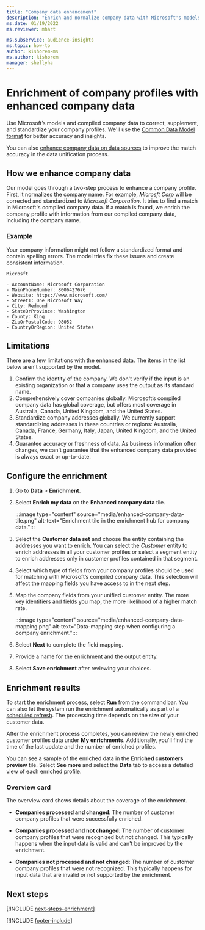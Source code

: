 ```yaml
---
title: "Company data enhancement"
description: "Enrich and normalize company data with Microsoft's models."
ms.date: 01/19/2022
ms.reviewer: mhart

ms.subservice: audience-insights
ms.topic: how-to
author: kishorem-ms
ms.author: kishorem
manager: shellyha
---
```


# Enrichment of company profiles with enhanced company data

Use Microsoft’s models and compiled company data to correct, supplement, and standardize your company profiles. We'll use the [Common Data Model format](/common-data-model/schema/core/applicationcommon/account) for better accuracy and insights.

You can also [enhance company data on data sources](data-sources-enrichment.md) to improve the match accuracy in the data unification process. 

## How we enhance company data

Our model goes through a two-step process to enhance a company profile. First, it normalizes the company name. For example, *Microsft Corp* will be corrected and standardized to *Microsoft Corporation*. It tries to find a match in Microsoft's compiled company data. If a match is found, we enrich the company profile with information from our compiled company data, including the company name.


### Example

Your company information might not follow a standardized format and contain spelling errors. The model tries fix these issues and create consistent information.

```Input
Microsft
```

```Output
- AccountName: Microsoft Corporation
- MainPhoneNumber: 8006427676
- Website: https://www.microsoft.com/
- Street1: One Microsoft Way
- City: Redmond
- StateOrProvince: Washington
- County: King
- ZipOrPostalCode: 98052
- CountryOrRegion: United States
```

## Limitations

There are a few limitations with the enhanced data. The items in the list below aren't supported by the model.

1.	Confirm the identity of the company. We don't verify if the input is an existing organization or that a company uses the output as its standard name.
2.	Comprehensively cover companies globally. Microsoft’s compiled company data has global coverage, but offers most coverage in Australia, Canada, United Kingdom, and the United States.
3.	Standardize company addresses globally. We currently support standardizing addresses in these countries or regions: Australia, Canada, France, Germany, Italy, Japan, United Kingdom, and the United States.
4.	Guarantee accuracy or freshness of data. As business information often changes, we can't guarantee that the enhanced company data provided is always exact or up-to-date.

## Configure the enrichment

1. Go to **Data** > **Enrichment**.

1. Select **Enrich my data** on the **Enhanced company data** tile.

   :::image type="content" source="media/enhanced-company-data-tile.png" alt-text="Enrichment tile in the enrichment hub for company data.":::

1. Select the **Customer data set** and choose the entity containing the addresses you want to enrich. You can select the *Customer* entity to enrich addresses in all your customer profiles or select a segment entity to enrich addresses only in customer profiles contained in that segment.

1. Select which type of fields from your company profiles should be used for matching with Microsoft’s compiled company data. This selection will affect the mapping fields you have access to in the next step.

1.	Map the company fields from your unified customer entity. The more key identifiers and fields you map, the more likelihood of a higher match rate.

    :::image type="content" source="media/enhanced-company-data-mapping.png" alt-text="Data-mapping step when configuring a company enrichment.":::

1. Select **Next** to complete the field mapping.

1. Provide a name for the enrichment and the output entity.

1. Select **Save enrichment** after reviewing your choices.

## Enrichment results

To start the enrichment process, select **Run** from the command bar. You can also let the system run the enrichment automatically as part of a [scheduled refresh](system.md#schedule-tab). The processing time depends on the size of your customer data.

After the enrichment process completes, you can review the newly enriched customer profiles data under **My enrichments**. Additionally, you'll find the time of the last update and the number of enriched profiles.

You can see a sample of the enriched data in the **Enriched customers preview** tile. Select **See more** and select the **Data** tab to access a detailed view of each enriched profile.

### Overview card

The overview card shows details about the coverage of the enrichment. 

* **Companies processed and changed**: The number of customer company profiles that were successfully enriched.

* **Companies processed and not changed**: The number of customer company profiles that were recognized but not changed. This typically happens when the input data is valid and can't be improved by the enrichment.

* **Companies not processed and not changed**: The number of customer company profiles that were not recognized. This typically happens for input data that are invalid or not supported by the enrichment.

## Next steps

[!INCLUDE [next-steps-enrichment](includes/next-steps-enrichment.md)]

[!INCLUDE [footer-include](includes/footer-banner.md)]
